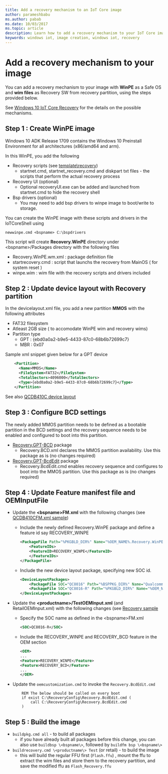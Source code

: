 ```yaml
---
title: Add a recovery mechanism to an IoT Core image
author: parameshbabu
ms.author: pabab
ms.date: 10/03/2017
ms.topic: article
description: Learn how to add a recovery mechanism to your IoT Core image. 
keywords: windows iot, image creation, windows iot, recovery
---
```


# Add a recovery mechanism to your image

You can add a recovery mechanism to your image with **WinPE** as a Safe OS and **wim files** as Recovery SW from recovery partition, using the steps provided below.

See [Windows 10 IoT Core Recovery](../commercialize-your-device/Recovery.md) for the details on the possible mechanisms.

## Step 1 : Create WinPE image 
Windows 10 ADK Release 1709 contains the Windows 10 Preinstall Environment for all architectures (x86/amd64 and arm).

In this WinPE, you add the following

- Recovery scripts (see [template\recovery](https://github.com/ms-iot/iot-adk-addonkit/tree/master/Templates/recovery))
    - startnet.cmd, startnet_recovery.cmd and diskpart txt files - the scripts that perform the actual recovery process
- Recovery UI (optional)
    - Optional recoveryUI.exe can be added and launched from startnet.cmd to hide the recovery shell
- Bsp drivers (optional)
    - You may need to add bsp drivers to winpe image to boot/write to storage. 

You can create the WinPE image with these scripts and drivers in the IoTCoreShell using 
``` 
newwinpe.cmd <bspname> C:\bspdrivers
```
This script will create **Recovery.WinPE** directory under \<bspname\>/Packages directory with the following files

- Recovery.WinPE.wm.xml : package definition file
- startrecovery.cmd : script that launchs the recovery from MainOS ( for system reset )
- winpe.wim : wim file with the recovery scripts and drivers included

## Step 2 : Update device layout with Recovery partition

In the devicelayout.xml file, you add a new partition **MMOS** with the following attributes
- FAT32 filesystem
- Atleast 2GB size ( to accomodate WinPE wim and recovery wims)
- Partition type 
    - GPT : {ebd0a0a2-b9e5-4433-87c0-68b6b72699c7}
    - MBR : 0x07

Sample xml snippet given below for a GPT device
```xml
    <Partition>
      <Name>MMOS</Name>
      <FileSystem>FAT32</FileSystem>
      <TotalSectors>4096000</TotalSectors>
      <Type>{ebd0a0a2-b9e5-4433-87c0-68b6b72699c7}</Type>
    </Partition>
```
See also [QCDB410C device layout](https://github.com/ms-iot/iot-adk-addonkit/blob/master/Source-arm/BSP/QCDB410C/Packages/QCDB410C.DeviceLayout-R/DeviceLayout.xml)

## Step 3 : Configure BCD settings
The newly added MMOS partition needs to be defined as a bootable partition in the BCD settings and the recovery sequence needs to be enabled and configured to boot into this partition.

- [Recovery.GPT-BCD](https://github.com/ms-iot/iot-adk-addonkit/tree/master/Common/Packages/Recovery.GPT-BCD) package
    - Recovery.BCD.xml declares the MMOS partition availability. Use this package as is (no changes required)
- [Recovery.GPT-BcdEdit](https://github.com/ms-iot/iot-adk-addonkit/tree/master/Common/Packages/Recovery.GPT-BcdEdit) package
    - Recovery.BcdEdit.cmd enables recovery sequence and configures to boot into the MMOS partition. Use this package as is (no changes required)


## Step 4 : Update Feature manifest file and OEMInputFile
- Update the **\<bspname\>FM.xml** with the following changes (see [QCDB410CFM.xml sample](https://github.com/ms-iot/iot-adk-addonkit/blob/master/Source-arm/BSP/QCDB410C/Packages/QCDB410CFM.xml))

    - Include the newly defined Recovery.WinPE package and define a feature id say RECOVERY_WINPE
        ```xml
        <PackageFile Path="%PKGBLD_DIR%" Name="%OEM_NAME%.Recovery.WinPE.cab">
            <FeatureIDs>
            <FeatureID>RECOVERY_WINPE</FeatureID>
            </FeatureIDs>
        </PackageFile>
        ```
    - Include the new device layout package, specifying new SOC id.
        ```xml
        <DeviceLayoutPackages>
            <PackageFile SOC="QC8016" Path="%BSPPKG_DIR%" Name="Qualcomm.QC8916.DeviceLayout.cab" />
            <PackageFile SOC="QC8016-R" Path="%PKGBLD_DIR%" Name="%OEM_NAME%.bspname.DeviceLayout-R.cab" />
        </DeviceLayoutPackages>    
        ```
- Update the **\<productname\>/TestOEMInput.xml** (and RetailOEMInput.xml) with the following changes (see [Recovery sample](https://github.com/ms-iot/iot-adk-addonkit/blob/develop/Source-arm/Products/RecoverySample/TestOEMInput.xml)

    - Specify the SOC name as defined in the \<bspname\>FM.xml
        ```xml
        <SOC>QC8016-R</SOC>
        ```
    - Include the RECOVERY_WINPE and RECOVERY_BCD feature in the OEM section
        ```xml
        <OEM>
        ...
        <Feature>RECOVERY_WINPE</Feature>
        <Feature>RECOVERY_BCD</Feature>
        ...
        </OEM>
        ```
- Update the `oemcustomization.cmd` to invoke the `Recovery.BcdEdit.cmd`
    ```
        REM The below should be called on every boot
        if exist C:\RecoveryConfig\Recovery.BcdEdit.cmd (
            call C:\RecoveryConfig\Recovery.BcdEdit.cmd
        )
    ```

## Step 5 : Build the image

- `buildpkg.cmd all` - to build all packages 
    - if you have already built all packages before this change, you can also use `buildbsp \<bspname\>`, followed by `buildfm bsp \<bspname\>`
- `buildrecovery.cmd \<productname\> Test` (or retail) - to build the image
    - this will build the regular FFU first (`Flash.ffu`) , mount the ffu to extract the wim files and store them to the recovery partition, and save the modified ffu as `Flash_Recovery.ffu`


